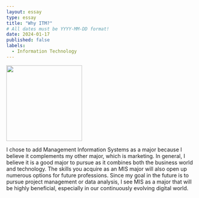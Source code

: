 ```yaml
---
layout: essay
type: essay
title: "Why ITM?"
# All dates must be YYYY-MM-DD format!
date: 2024-01-17
published: false
labels:
  - Information Technology
---
```


<img width="200px" class="rounded float-start pe-4" src="../img/difficulty/degree_difficulty.jpg">

I chose to add Management Information Systems as a major because I believe it complements my other major, which is marketing. In general, I believe it is a good major to pursue as it combines both the business world and technology. The skills you acquire as an MIS major will also open up numerous options for future professions. Since my goal in the future is to pursue project management or data analysis, I see MIS as a major that will be highly beneficial, especially in our continuously evolving digital world.

